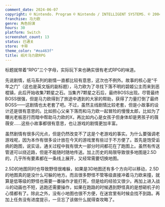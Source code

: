 ```yaml
---
comment_date: 2024-06-07
copyright: © Nintendo. Program © Nintendo / INTELLIGENT SYSTEMS. © 2004 Nintendo. Game Developed by INTELLIGENT SYSTEMS.
franchise: 马力欧
genre: 角色扮演
hours: 30
platform: Switch
screenshot_count: 13
status: 已通关
store: 卡带
theme_color: "#ea463f"
title: 纸片马力欧RPG
---
```

标题就带着“RPG”三个字母，实际玩下来也确实很有老式RPG的味道。

先说剧情，纸马系列的剧情一直都比较有意思，这次也不例外。故事的核心是“千年之门”（这也是英文版的副标题），马力欧为了寻找下落不明的碧姬公主而来到恶棍镇，此后开始收集7颗星之石。当集齐7颗星之石后，最终BOSS出现。尽管最终BOSS很强，但是马力欧得到了旅途中遇到的大家的帮助，获得了力量打倒了最终BOSS——这剧情也太老套了吧。不过，虽然主线剧情比较老套，但是小故事的设计还是很有意思的。比如担心父亲下落而和马力欧一起冒险的慢慢太郎，比如为了曝光老板恶行而暗中帮助马力欧的X，再比如内心是女孩子但身体却是男孩子的薇薇安……这些小故事都很有意思，也让游戏的剧情更加丰富。

虽然剧情有很多闪光点，但是仍然改变不了这是个老游戏的事实。为什么要强调老游戏呢，因为本作有很多设计放在今天的游戏里有些过于不方便了。首先是饱受诟病的跑图，说实话，通关过程中我有很大一部分时间都花在了跑图上。虽然有传送管道可以绕近路，但是不能随时随地传送。加上历史的局限导致很多地图是2.5D的，几乎所有要素都在一条线上展开，又经常需要切换地图。

2.5D的地图同时也导致野怪很难躲，如果是3D地图还有多个方向可以移动，2.5D的地图真的是没什么可躲的地方。而且很多野怪不管等级直接冲着马力欧来撞，就算是低等级的野怪也需要一番操作才能打死，但是给的经验又很少。再加上进入战斗的动画也不短，逃跑还需要操作，如果在跑路的时候遇到野怪真的是想砸机子的心情都有了。除此之外，没有小地图也很不方便，在迷宫里有时候会找不到路。再加上任务没有进度提示，一旦忘了该做什么就得查攻略了。
